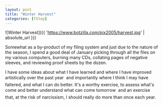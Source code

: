 ```yaml
---
layout: post
title: "Winter Harvest"
categories: [fStop]
---
```



![Winter Harvest]({{ 'https://www.botzilla.com/pix2005/harvest.jpg' | absolute_url }})


Somewhat as a by-product of my filing system and just due to the nature of the season, I spend a good deal of January picking through all the files on my various computers, burning many CDs, collating pages of negative sleeves, and reviewing proof sheets by the dozen.

<!--more-->
I have some ideas about what I have learned and where I have improved artistically over the past year &#151; and importantly where I think I may have faltered, and what I can do better. It's a worthy exercise, to assess what's come and better understand what can come tomorrow &#151; and an exercise that, at the risk of narcissism, I should really do more than once each year.
